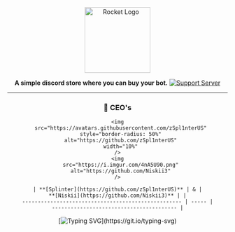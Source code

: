 <div align="center">
  <a href="https://discord.gg/hmptMArghm" target="_blank"
    ><img src="https://i.imgur.com/zRk4C7b.png" alt="Rocket Logo" height="150"
  /></a>

  **A simple discord store where you can buy your bot.** [![Support
  Server](https://discord.com/api/guilds/958770825522217110/embed.png?style=banner2)](https://discord.gg/hmptMArghm)

  <hr />
  <div>
    <h3>👑 CEO's</h3>

    <img
      src="https://avatars.githubusercontent.com/zSpl1nterUS"
      style="border-radius: 50%"
      alt="https://github.com/zSpl1nterUS"
      width="10%"
    />
    <img
      src="https://i.imgur.com/4nA5U90.png"
      alt="https://github.com/Niskii3"
    />

    | **[Splinter](https://github.com/zSpl1nterUS)** | & |
    **[Niskii](https://github.com/Niskii3)** | |
    --------------------------------------------------- | ----- |
    ---------------------------------------- |
  </div>

  [![Typing
  SVG](https://readme-typing-svg.herokuapp.com?color=86deff&lines=+The+sky+isn't+the+limit.+Go+beyond.)](https://git.io/typing-svg)
</div>
